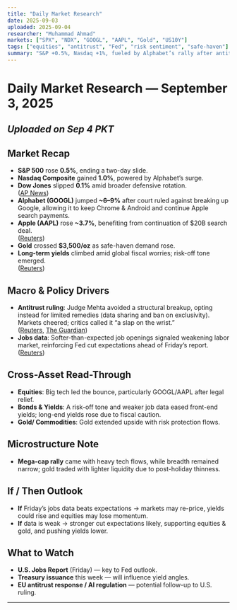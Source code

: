 ```yaml
---
title: "Daily Market Research"
date: 2025-09-03
uploaded: 2025-09-04
researcher: "Muhammad Ahmad" 
markets: ["SPX", "NDX", "GOOGL", "AAPL", "Gold", "US10Y"]
tags: ["equities", "antitrust", "Fed", "risk sentiment", "safe-haven"]
summary: "S&P +0.5%, Nasdaq +1%, fueled by Alphabet’s rally after antitrust relief. Gold, yields, and risk tone shift ahead of jobs data."
---
```


# Daily Market Research — September 3, 2025  
*Uploaded on Sep 4 PKT*
---

## Market Recap
- **S&P 500** rose **0.5%**, ending a two-day slide.  
- **Nasdaq Composite** gained **1.0%**, powered by Alphabet’s surge.  
- **Dow Jones** slipped **0.1%** amid broader defensive rotation.  
  ([AP News](https://www.apnews.com/article/814d5a53be8b6991b371887c3bffd450))  
- **Alphabet (GOOGL)** jumped **~6–9%** after court ruled against breaking up Google, allowing it to keep Chrome & Android and continue Apple search payments.  
- **Apple (AAPL)** rose **~3.7%**, benefiting from continuation of $20B search deal.  
  ([Reuters](https://www.reuters.com/sustainability/boards-policy-regulation/alphabet-shares-surge-after-court-spares-it-breakup-2025-09-03/))  
- **Gold** crossed **$3,500/oz** as safe-haven demand rose.  
- **Long-term yields** climbed amid global fiscal worries; risk-off tone emerged.  
  ([Reuters](https://www.reuters.com/world/china/global-markets-update-6-2025-09-03/))

## Macro & Policy Drivers
- **Antitrust ruling**: Judge Mehta avoided a structural breakup, opting instead for limited remedies (data sharing and ban on exclusivity). Markets cheered; critics called it “a slap on the wrist.”  
  ([Reuters](https://www.reuters.com/sustainability/boards-policy-regulation/alphabet-shares-surge-after-court-spares-it-breakup-2025-09-03/), [The Guardian](https://www.theguardian.com/technology/2025/sep/03/google-monopoly-case-ruling))  
- **Jobs data**: Softer-than-expected job openings signaled weakening labor market, reinforcing Fed cut expectations ahead of Friday’s report.  
  ([Reuters](https://www.reuters.com/business/sp-500-nasdaq-gain-after-alphabet-antitrust-ruling-soft-jobs-data-2025-09-03/))

## Cross-Asset Read-Through
- **Equities**: Big tech led the bounce, particularly GOOGL/AAPL after legal relief.  
- **Bonds & Yields**: A risk-off tone and weaker job data eased front-end yields; long-end yields rose due to fiscal caution.  
- **Gold/ Commodities**: Gold extended upside with risk protection flows.

## Microstructure Note
- **Mega-cap rally** came with heavy tech flows, while breadth remained narrow; gold traded with lighter liquidity due to post-holiday thinness.

## If / Then Outlook
- **If** Friday’s jobs data beats expectations → markets may re-price, yields could rise and equities may lose momentum.  
- **If** data is weak → stronger cut expectations likely, supporting equities & gold, and pushing yields lower.

## What to Watch
- **U.S. Jobs Report** (Friday) — key to Fed outlook.  
- **Treasury issuance** this week — will influence yield angles.  
- **EU antitrust response / AI regulation** — potential follow-up to U.S. ruling.

---
